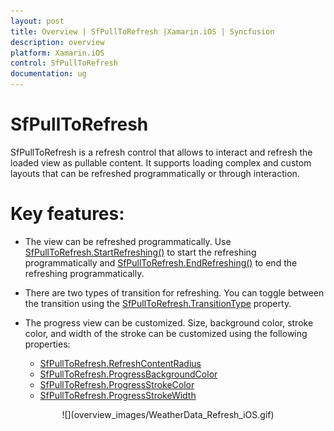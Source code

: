 ```yaml
---
layout: post
title: Overview | SfPullToRefresh |Xamarin.iOS | Syncfusion
description: overview
platform: Xamarin.iOS
control: SfPullToRefresh
documentation: ug
---
```


# SfPullToRefresh

SfPullToRefresh is a refresh control that allows to interact and refresh the loaded view as pullable content. It supports loading complex and custom layouts that can be refreshed programmatically or through interaction.

# Key features:

* The view can be refreshed programmatically. Use [SfPullToRefresh.StartRefreshing()](https://help.syncfusion.com/cr/cref_files/xamarin-ios/Syncfusion.SfPullToRefresh.iOS~Syncfusion.SfPullToRefresh.SfPullToRefresh~StartRefreshing.html) to start the refreshing programmatically and [SfPullToRefresh.EndRefreshing()](https://help.syncfusion.com/cr/cref_files/xamarin-ios/Syncfusion.SfPullToRefresh.iOS~Syncfusion.SfPullToRefresh.SfPullToRefresh~EndRefreshing.html) to end the refreshing programmatically.

* There are two types of transition for refreshing. You can toggle between the transition using the  [SfPullToRefresh.TransitionType](https://help.syncfusion.com/cr/cref_files/xamarin-ios/Syncfusion.SfPullToRefresh.iOS~Syncfusion.SfPullToRefresh.SfPullToRefresh~TransitionType.html) property. 

* The progress view can be customized. Size, background color, stroke color, and width of the stroke can be customized using the following properties: 
  * [SfPullToRefresh.RefreshContentRadius](https://help.syncfusion.com/cr/cref_files/xamarin-ios/Syncfusion.SfPullToRefresh.iOS~Syncfusion.SfPullToRefresh.SfPullToRefresh~RefreshContentRadius.html)
  * [SfPullToRefresh.ProgressBackgroundColor](https://help.syncfusion.com/cr/cref_files/xamarin-ios/Syncfusion.SfPullToRefresh.iOS~Syncfusion.SfPullToRefresh.SfPullToRefresh~ProgressBackgroundColor.html)
  * [SfPullToRefresh.ProgressStrokeColor](https://help.syncfusion.com/cr/cref_files/xamarin-ios/Syncfusion.SfPullToRefresh.iOS~Syncfusion.SfPullToRefresh.SfPullToRefresh~ProgressStrokeColor.html)
  * [SfPullToRefresh.ProgressStrokeWidth](https://help.syncfusion.com/cr/cref_files/xamarin-ios/Syncfusion.SfPullToRefresh.iOS~Syncfusion.SfPullToRefresh.SfPullToRefresh~ProgressStrokeWidth.html)

<div style="text-align:center" markdown="1">
![](overview_images/WeatherData_Refresh_iOS.gif)
</div>
